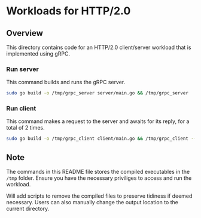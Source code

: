 # Workloads for HTTP/2.0

## Overview
This directory contains code for an HTTP/2.0 client/server workload that is implemented using gRPC.

### Run server
This command builds and runs the gRPC server.
```bash
sudo go build -o /tmp/grpc_server server/main.go && /tmp/grpc_server
```

### Run client
This command makes a request to the server and awaits for its reply, for a total of 2 times.
```bash
sudo go build -o /tmp/grpc_client client/main.go && /tmp/grpc_client --count 2
```

## Note
The commands in this README file stores the compiled executables in the `/tmp` folder. Ensure you have the necessary priviliges to access and run the workload.

Will add scripts to remove the compiled files to preserve tidiness if deemed necessary. Users can also manually change the output location to the current directory.